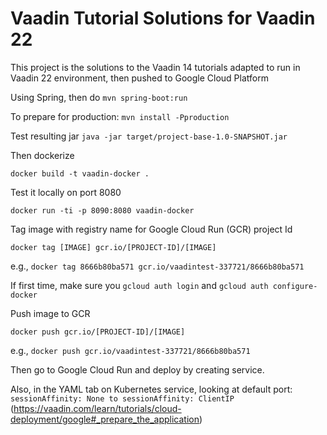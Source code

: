 # Vaadin Tutorial Solutions for Vaadin 22

This project is the solutions to the Vaadin 14 tutorials adapted to run in Vaadin 22 environment, then pushed to Google Cloud Platform

Using Spring, then do `mvn spring-boot:run`

To prepare for production:
`mvn install -Pproduction`

Test resulting jar
`java -jar target/project-base-1.0-SNAPSHOT.jar`

Then dockerize

`docker build -t vaadin-docker .`

Test it locally on port 8080

`docker run -ti -p 8090:8080 vaadin-docker`

Tag image with registry name for Google Cloud Run (GCR) project Id

`docker tag [IMAGE] gcr.io/[PROJECT-ID]/[IMAGE]`

e.g.,  `docker tag 8666b80ba571 gcr.io/vaadintest-337721/8666b80ba571`

If first time, make sure you `gcloud auth login` and `gcloud auth configure-docker`


Push image to GCR

`docker push gcr.io/[PROJECT-ID]/[IMAGE]`

e.g., `docker push gcr.io/vaadintest-337721/8666b80ba571`


Then go to Google Cloud Run and deploy by creating service.

Also, in the YAML tab on Kubernetes service, looking at default port:
`sessionAffinity: None to sessionAffinity: ClientIP`
(https://vaadin.com/learn/tutorials/cloud-deployment/google#_prepare_the_application)

